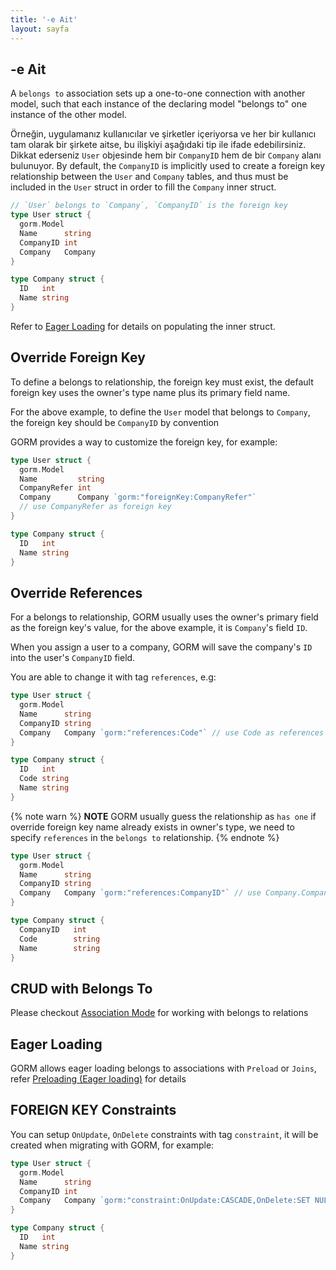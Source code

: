 ```yaml
---
title: '-e Ait'
layout: sayfa
---
```


## -e Ait

A `belongs to` association sets up a one-to-one connection with another model, such that each instance of the declaring model "belongs to" one instance of the other model.

Örneğin, uygulamanız kullanıcılar ve şirketler içeriyorsa ve her bir kullanıcı tam olarak bir şirkete aitse, bu ilişkiyi aşağıdaki tip ile ifade edebilirsiniz. Dikkat ederseniz `User` objesinde hem bir `CompanyID` hem de bir `Company` alanı bulunuyor. By default, the `CompanyID` is implicitly used to create a foreign key relationship between the `User` and `Company` tables, and thus must be included in the `User` struct in order to fill the `Company` inner struct.

```go
// `User` belongs to `Company`, `CompanyID` is the foreign key
type User struct {
  gorm.Model
  Name      string
  CompanyID int
  Company   Company
}

type Company struct {
  ID   int
  Name string
}
```

Refer to [Eager Loading](belongs_to.html#Eager-Loading) for details on populating the inner struct.

## Override Foreign Key

To define a belongs to relationship, the foreign key must exist, the default foreign key uses the owner's type name plus its primary field name.

For the above example, to define the `User` model that belongs to `Company`, the foreign key should be `CompanyID` by convention

GORM provides a way to customize the foreign key, for example:

```go
type User struct {
  gorm.Model
  Name         string
  CompanyRefer int
  Company      Company `gorm:"foreignKey:CompanyRefer"`
  // use CompanyRefer as foreign key
}

type Company struct {
  ID   int
  Name string
}
```

## Override References

For a belongs to relationship, GORM usually uses the owner's primary field as the foreign key's value, for the above example, it is `Company`'s field `ID`.

When you assign a user to a company, GORM will save the company's `ID` into the user's `CompanyID` field.

You are able to change it with tag `references`, e.g:

```go
type User struct {
  gorm.Model
  Name      string
  CompanyID string
  Company   Company `gorm:"references:Code"` // use Code as references
}

type Company struct {
  ID   int
  Code string
  Name string
}
```

{% note warn %}
**NOTE** GORM usually guess the relationship as `has one` if override foreign key name already exists in owner's type, we need to specify `references` in the `belongs to` relationship.
{% endnote %}

```go
type User struct {
  gorm.Model
  Name      string
  CompanyID string
  Company   Company `gorm:"references:CompanyID"` // use Company.CompanyID as references
}

type Company struct {
  CompanyID   int
  Code        string
  Name        string
}
```

## CRUD with Belongs To

Please checkout [Association Mode](associations.html#Association-Mode) for working with belongs to relations

## Eager Loading

GORM allows eager loading belongs to associations with `Preload` or `Joins`, refer [Preloading (Eager loading)](preload.html) for details

## FOREIGN KEY Constraints

You can setup `OnUpdate`, `OnDelete` constraints with tag `constraint`, it will be created when migrating with GORM, for example:

```go
type User struct {
  gorm.Model
  Name      string
  CompanyID int
  Company   Company `gorm:"constraint:OnUpdate:CASCADE,OnDelete:SET NULL;"`
}

type Company struct {
  ID   int
  Name string
}
```
